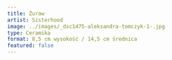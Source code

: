 ```yaml
---
title: Żuraw
artist: Sisterhood
image: ../images/_dsc1475-aleksandra-tomczyk-1-.jpg
type: Ceramika
format: 8,5 cm wysokość / 14,5 cm średnica
featured: false
---
```

